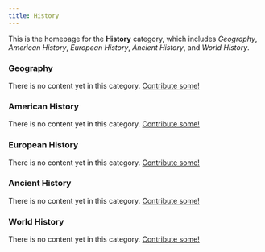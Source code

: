```yaml
---
title: History
---
```


This is the homepage for the **History** category, which includes *Geography*, *American History*, *European History*, *Ancient History*, and *World History*.

### Geography

There is no content yet in this category. [Contribute some!](/contribute/index.html)

### American History

There is no content yet in this category. [Contribute some!](/contribute/index.html)

### European History

There is no content yet in this category. [Contribute some!](/contribute/index.html)

### Ancient History

There is no content yet in this category. [Contribute some!](/contribute/index.html)

### World History

There is no content yet in this category. [Contribute some!](/contribute/index.html)
